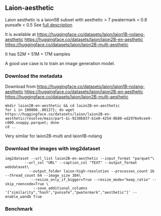 ## Laion-aesthetic

Laion aesthetic is a laion5B subset with aesthetic > 7 pwatermark < 0.8 punsafe < 0.5
See [full description](https://github.com/LAION-AI/laion-datasets/blob/main/laion-aesthetic.md)

It is available at https://huggingface.co/datasets/laion/laion1B-nolang-aesthetic 
https://huggingface.co/datasets/laion/laion2B-en-aesthetic
https://huggingface.co/datasets/laion/laion2B-multi-aesthetic

It has 52M + 51M + 17M samples

A good use case is to train an image generation model.

### Download the metadata

Download from https://huggingface.co/datasets/laion/laion1B-nolang-aesthetic 
https://huggingface.co/datasets/laion/laion2B-en-aesthetic
https://huggingface.co/datasets/laion/laion2B-multi-aesthetic

```
mkdir laion2B-en-aesthetic && cd laion2B-en-aesthetic
for i in {00000..00127}; do wget https://huggingface.co/datasets/laion/laion2B-en-aesthetic/resolve/main/part-$i-9230b837-b1e0-4254-8b88-ed2976e9cee9-c000.snappy.parquet; done
cd ..
```

Very similar for laion2B-multi and laion1B-nolang

### Download the images with img2dataset

```
img2dataset --url_list laion2B-en-aesthetic --input_format "parquet"\
         --url_col "URL" --caption_col "TEXT" --output_format webdataset\
           --output_folder laion-high-resolution --processes_count 16 --thread_count 64 --image_size 384\
            --resize_only_if_bigger=True --resize_mode="keep_ratio" --skip_reencode=True \
             --save_additional_columns '["similarity","hash","punsafe","pwatermark","aesthetic"]' --enable_wandb True
```

### Benchmark

